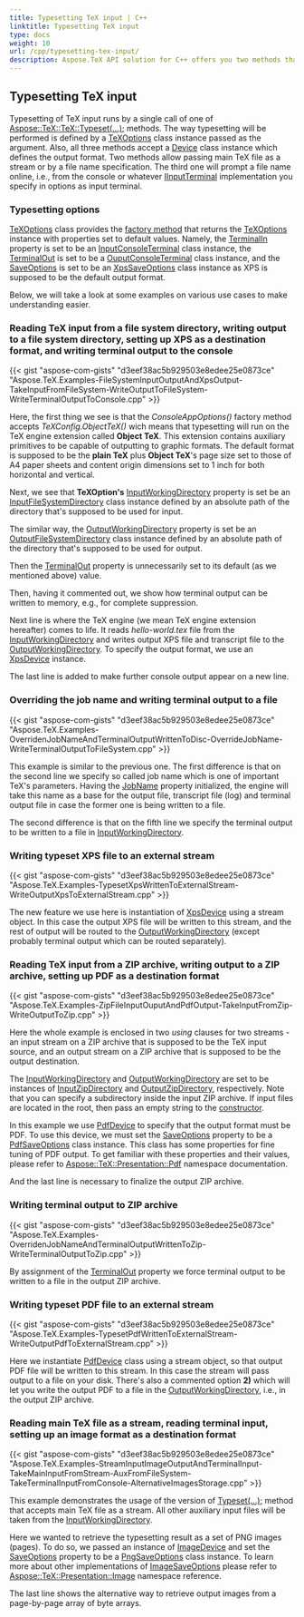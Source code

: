 ```yaml
---
title: Typesetting TeX input | C++
linktitle: Typesetting TeX input
type: docs
weight: 10
url: /cpp/typesetting-tex-input/
description: Aspose.TeX API solution for C++ offers you two methods that allow passing main TeX file as a stream or by a file name specification.
---
```

## **Typesetting TeX input**
Typesetting of TeX input runs by a single call of one of [Aspose::TeX::TeX::Typeset(...);](https://apireference.aspose.com/tex/cpp/aspose.tex/tex) methods. The way typesetting will be performed is defined by a [TeXOptions](https://apireference.aspose.com/tex/cpp/aspose.tex/texoptions) class instance passed as the argument. Also, all three methods accept a [Device](https://apireference.aspose.com/tex/cpp/aspose.tex.presentation/device) class instance which defines the output format. Two methods allow passing main TeX file as a stream or by a file name specification. The third one will prompt a file name online, i.e., from the console or whatever [IInputTerminal](https://apireference.aspose.com/tex/cpp/aspose.tex.io/iinputterminal) implementation you specify in options as input terminal.

### **Typesetting options**
[TeXOptions](https://apireference.aspose.com/tex/cpp/aspose.tex/texoptions) class provides the [factory method](https://apireference.aspose.com/tex/cpp/aspose.tex/texoptions/methods/consoleappoptions) that returns the [TeXOptions](https://apireference.aspose.com/tex/cpp/aspose.tex/texoptions) instance with properties set to default values. Namely, the [TerminalIn](https://apireference.aspose.com/tex/cpp/aspose.tex/texoptions/properties/terminalin) property is set to be an [InputConsoleTerminal](https://apireference.aspose.com/tex/cpp/aspose.tex.io/inputconsoleterminal) class instance, the [TerminalOut](https://apireference.aspose.com/tex/cpp/aspose.tex/texoptions/properties/terminalout) is set to be a [OuputConsoleTerminal](https://apireference.aspose.com/tex/cpp/aspose.tex.io/outputconsoleterminal) class instance, and the [SaveOptions](https://apireference.aspose.com/tex/cpp/aspose.tex/texoptions/properties/saveoptions) is set to be an [XpsSaveOptions](https://apireference.aspose.com/tex/cpp/aspose.tex.presentation.xps/xpssaveoptions) class instance as XPS is supposed to be the default output format.

Below, we will take a look at some examples on various use cases to make understanding easier.

### **Reading TeX input from a file system directory, writing output to a file system directory, setting up XPS as a destination format, and writing terminal output to the console**

{{< gist "aspose-com-gists" "d3eef38ac5b929503e8edee25e0873ce" "Aspose.TeX.Examples-FileSystemInputOutputAndXpsOutput-TakeInputFromFileSystem-WriteOutputToFileSystem-WriteTerminalOutputToConsole.cpp" >}}

Here, the first thing we see is that the *ConsoleAppOptions()* factory method accepts *TeXConfig.ObjectTeX()* wich means that typesetting will run on the TeX engine extension called **Object TeX**. This extension contains auxiliary primitives to be capable of outputting to graphic formats. The default format is supposed to be the **plain TeX** plus **Object TeX**'s page size set to those of A4 paper sheets and content origin dimensions set to 1 inch for both horizontal and vertical.

Next, we see that **TeXOption's** [InputWorkingDirectory](https://apireference.aspose.com/tex/cpp/aspose.tex/texoptions/properties/inputworkingdirectory) property is set be an [InputFileSystemDirectory](https://apireference.aspose.com/tex/cpp/aspose.tex.io/inputfilesystemdirectory) class instance defined by an absolute path of the directory that's supposed to be used for input.

The similar way, the [OutputWorkingDirectory](https://apireference.aspose.com/tex/cpp/aspose.tex/texoptions/properties/outputworkingdirectory) property is set be an [OutputFileSystemDirectory](https://apireference.aspose.com/tex/cpp/aspose.tex.io/outputfilesystemdirectory) class instance defined by an absolute path of the directory that's supposed to be used for output.

Then the [TerminalOut](https://apireference.aspose.com/tex/cpp/aspose.tex/texoptions/properties/terminalout) property is unnecessarily set to its default (as we mentioned above) value.

Then, having it commented out, we show how terminal output can be written to memory, e.g., for complete suppression.

Next line is where the TeX engine (we mean TeX engine extension hereafter) comes to life. It reads *hello-world.tex* file from the [InputWorkingDirectory](https://apireference.aspose.com/tex/cpp/aspose.tex/texoptions/properties/inputworkingdirectory) and writes output XPS file and transcript file to the [OutputWorkingDirectory](https://apireference.aspose.com/tex/cpp/aspose.tex/texoptions/properties/outputworkingdirectory). To specify the output format, we use an [XpsDevice](https://apireference.aspose.com/tex/cpp/aspose.tex.presentation.xps/xpsdevice) instance.

The last line is added to make further console output appear on a new line.

### **Overriding the job name and writing terminal output to a file**

{{< gist "aspose-com-gists" "d3eef38ac5b929503e8edee25e0873ce" "Aspose.TeX.Examples-OverridenJobNameAndTerminalOutputWrittenToDisc-OverrideJobName-WriteTerminalOutputToFileSystem.cpp" >}}

This example is similar to the previous one. The first difference is that on the second line we specify so called job name which is one of important TeX's parameters. Having the [JobName](https://apireference.aspose.com/tex/cpp/aspose.tex/texoptions/properties/jobname) property initialized, the engine will take this name as a base for the output file, transcript file (log) and terminal output file in case the former one is being written to a file.

The second difference is that on the fifth line we specify the terminal output to be written to a file in [InputWorkingDirectory](https://apireference.aspose.com/tex/cpp/aspose.tex/texoptions/properties/inputworkingdirectory).

### **Writing typeset XPS file to an external stream**

{{< gist "aspose-com-gists" "d3eef38ac5b929503e8edee25e0873ce" "Aspose.TeX.Examples-TypesetXpsWrittenToExternalStream-WriteOutputXpsToExternalStream.cpp" >}}

The new feature we use here is instantiation of [XpsDevice](https://apireference.aspose.com/tex/cpp/aspose.tex.presentation.xps/xpsdevice) using a stream object. In this case the output XPS file will be written to this stream, and the rest of output will be routed to the [OutputWorkingDirectory](https://apireference.aspose.com/tex/cpp/aspose.tex/texoptions/properties/outputworkingdirectory) (except probably terminal output which can be routed separately).

### **Reading TeX input from a ZIP archive, writing output to a ZIP archive, setting up PDF as a destination format**

{{< gist "aspose-com-gists" "d3eef38ac5b929503e8edee25e0873ce" "Aspose.TeX.Examples-ZipFileInputOuputAndPdfOutput-TakeInputFromZip-WriteOutputToZip.cpp" >}}

Here the whole example is enclosed in two *using* clauses for two streams - an input stream on a ZIP archive that is supposed to be the TeX input source, and an output stream on a ZIP archive that is supposed to be the output destination.

The [InputWorkingDirectory](https://apireference.aspose.com/tex/cpp/aspose.tex/texoptions/properties/inputworkingdirectory) and [OutputWorkingDirectory](https://apireference.aspose.com/tex/cpp/aspose.tex/texoptions/properties/outputworkingdirectory) are set to be instances of [InputZipDirectory](https://apireference.aspose.com/tex/cpp/aspose.tex.io/inputzipdirectory) and [OutputZipDirectory](https://apireference.aspose.com/tex/cpp/aspose.tex.io/outputzipdirectory), respectively. Note that you can specify a subdirectory inside the input ZIP archive. If input files are located in the root, then pass an empty string to the [constructor](https://apireference.aspose.com/tex/cpp/aspose.tex.io/inputzipdirectory/constructors/main).

In this example we use [PdfDevice](https://apireference.aspose.com/tex/cpp/aspose.tex.presentation.pdf/pdfdevice) to specify that the output format must be PDF. To use this device, we must set the [SaveOptions](https://apireference.aspose.com/tex/cpp/aspose.tex/texoptions/properties/saveoptions) property to be a [PdfSaveOptions](https://apireference.aspose.com/tex/cpp/aspose.tex.presentation.pdf/pdfsaveoptions) class instance. This class has some properties for fine tuning of PDF output. To get familiar with these properties and their values, please refer to [Aspose::TeX::Presentation::Pdf](https://apireference.aspose.com/tex/cpp/aspose.tex.presentation.pdf) namespace documentation.

And the last line is necessary to finalize the output ZIP archive.

### **Writing terminal output to ZIP archive**

{{< gist "aspose-com-gists" "d3eef38ac5b929503e8edee25e0873ce" "Aspose.TeX.Examples-OverridenJobNameAndTerminalOutputWrittenToZip-WriteTerminalOutputToZip.cpp" >}}

By assignment of the [TerminalOut](https://apireference.aspose.com/tex/cpp/aspose.tex/texoptions/properties/terminalout) property we force terminal output to be written to a file in the output ZIP archive.

### **Writing typeset PDF file to an external stream**

{{< gist "aspose-com-gists" "d3eef38ac5b929503e8edee25e0873ce" "Aspose.TeX.Examples-TypesetPdfWrittenToExternalStream-WriteOutputPdfToExternalStream.cpp" >}}

Here we instantiate [PdfDevice](https://apireference.aspose.com/tex/cpp/aspose.tex.presentation.pdf/pdfdevice) class using a stream object, so that output PDF file will be written to this stream. In this case the stream will pass output to a file on your disk. There's also a commented option **2)** which will let you write the output PDF to a file in the [OutputWorkingDirectory](https://apireference.aspose.com/tex/cpp/aspose.tex/texoptions/properties/outputworkingdirectory), i.e., in the output ZIP archive.

### **Reading main TeX file as a stream, reading terminal input, setting up an image format as a destination format**

{{< gist "aspose-com-gists" "d3eef38ac5b929503e8edee25e0873ce" "Aspose.TeX.Examples-StreamInputImageOutputAndTerminalInput-TakeMainInputFromStream-AuxFromFileSystem-TakeTerminalInputFromConsole-AlternativeImagesStorage.cpp" >}}

This example demonstrates the usage of the version of [Typeset(...);](https://apireference.aspose.com/tex/cpp/aspose.tex.tex/typeset/methods/1) method that accepts main TeX file as a stream. All other auxiliary input files will be taken from the
[InputWorkingDirectory](https://apireference.aspose.com/tex/cpp/aspose.tex/texoptions/properties/inputworkingdirectory).

Here we wanted to retrieve the typesetting result as a set of PNG images (pages). To do so, we passed an instance of [ImageDevice](https://apireference.aspose.com/tex/cpp/aspose.tex.presentation.image/imagedevice) and set the [SaveOptions](https://apireference.aspose.com/tex/cpp/aspose.tex/texoptions/properties/saveoptions) property to be a [PngSaveOptions](https://apireference.aspose.com/tex/cpp/aspose.tex.presentation.image/pngsaveoptions) class instance. To learn more about other implementations of [ImageSaveOptions](https://apireference.aspose.com/tex/cpp/aspose.tex.presentation.image/imagesaveoptions) please refer to [Aspose::TeX::Presentation::Image](https://apireference.aspose.com/tex/cpp/aspose.tex.presentation.image) namespace reference.

The last line shows the alternative way to retrieve output images from a page-by-page array of byte arrays.


